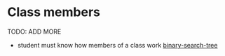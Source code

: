 # Class members

TODO: ADD MORE

- student must know how members of a class work [binary-search-tree](../exercise-concepts/binary-search-tree.md)
